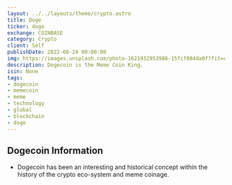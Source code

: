 ```yaml
---
layout: ../../layouts/theme/crypto.astro
title: Doge
ticker: doge
exchange: COINBASE
category: Crypto
client: Self
publishDate: 2022-08-24 00:00:00
img: https://images.unsplash.com/photo-1621932953986-15fcf084da0f?fit=crop&w=1400&h=700&q=75
description: Dogecoin is the Meme Coin King.
isin: None
tags:
- dogecoin
- memecoin
- meme
- technology
- global
- blockchain
- doge
---
```


## Dogecoin Information

- Dogecoin has been an interesting and historical concept within the history of the crypto eco-system and meme coinage.
